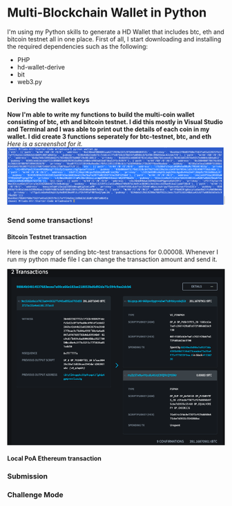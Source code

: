 # Multi-Blockchain Wallet in Python
I'm using my Python skills to generate a HD Wallet that includes btc, eth and bitcoin testnet all in one place. First of all, I start downloading and installing the required dependencies such as the following:
- PHP 
- hd-wallet-derive 
- bit 
- web3.py

### Deriving the wallet keys

**Now I'm able to write my functions to build the multi-coin wallet consisting of btc, eth and bitcoin testnet. I did this mostly in Visual Studio and Terminal and I was able to print out the details of each coin in my wallet. I did create 3 functions seperately for btc-testnet, btc, and eth** *Here is a screenshot for it.*
![alt text](Images/hdwallet.png)  




### Send some transactions!
#### Bitcoin Testnet transaction
Here is the copy of sending btc-test transactions for 0.00008. Whenever I run my python made file I can change the transaction amount and send it. 

![alt text](Images/btc-testnet.png)

#### Local PoA Ethereum transaction



### Submission

### Challenge Mode

